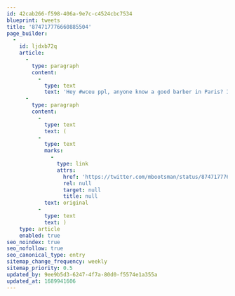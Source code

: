 ```yaml
---
id: 42cab266-f598-406a-9e7c-c4524cbc7534
blueprint: tweets
title: '874717776660885504'
page_builder:
  -
    id: ljdxb72q
    article:
      -
        type: paragraph
        content:
          -
            type: text
            text: 'Hey #wceu ppl, anyone know a good barber in Paris? I need a 1930s hipster haircut tomorrow 💇🏼‍♂️'
      -
        type: paragraph
        content:
          -
            type: text
            text: (
          -
            type: text
            marks:
              -
                type: link
                attrs:
                  href: 'https://twitter.com/mbootsman/status/874717776660885504'
                  rel: null
                  target: null
                  title: null
            text: original
          -
            type: text
            text: )
    type: article
    enabled: true
seo_noindex: true
seo_nofollow: true
seo_canonical_type: entry
sitemap_change_frequency: weekly
sitemap_priority: 0.5
updated_by: 9ee9b5d3-6247-4f7a-80d0-f5574e1a355a
updated_at: 1689941606
---
```

